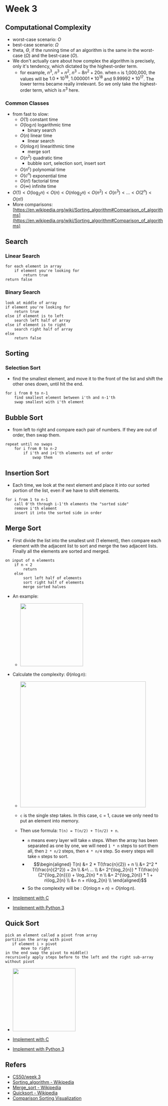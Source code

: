 # Week 3

## Computational Complexity

* worst-case scenario: $O$
* best-case scenario: $\Omega$
* theta, $\Theta$, if the running time of an algorithm is the same in the worst-case ($\Omega$) and the best-case ($O$).
* We don't actually care about how complex the algorithm is precisely, only it's tendency, which dictated by the highest-order term.
    * for example, $n^3$, $n^3+n^2$, $n^3-8n^2+20n$. when `n` is 1,000,000, the values will be $1.0*10^{18}$, $1.000001*10^{18}$ and $9.99992*10^{17}$. The lower terms became really irrelevant. So we only take the highest-order term, which is $n^3$ here.

### Common Classes 

* from fast to slow:
    * $O(1)$ constant time
    * $O(\log{n})$ logarithmic time
        * binary search
    * $O(n)$ linear time
        * linear search
    * $O(n\log{n})$ linearithmic time
        * merge sort 
    * $O(n^2)$ quadratic time
        * bubble sort, selection sort, insert sort
    * $O(n^c)$ polynomial time
    * $O(c^n)$ exponential time 
    * $O(n!)$ factorial time
    * $O(\infty)$ infinite time
* $O(1)<O(\log_{2}{n})<O(n)<O(n\log_{2}{n})<O(n^2)<O(n^3)<…<O(2^n)<O(n!)$
* More comparisons: [https://en.wikipedia.org/wiki/Sorting_algorithm#Comparison_of_algorithms](https://en.wikipedia.org/wiki/Sorting_algorithm#Comparison_of_algorithms)

## Search

### Linear Search

```
for each element in array
    if element you're looking for
        return true
return false
```

### Binary Search

```
look at middle of array
if element you're looking for
    return true
else if element is to left
    search left half of array
else if element is to right
    search right half of array
else
    return false
```

## Sorting

### Selection Sort

* find the smallest element, and move it to the front of the list and shift the other ones down, until hit the end.

```
for i from 0 to n-1
    find smallest element between i'th and n-1'th
    swap smallest with i'th element
```

## Bubble Sort

* from left to right and compare each pair of numbers. If they are out of order, then swap them. 

```
repeat until no swaps
    for i from 0 to n-2
        if i'th and i+1'th elements out of order
            swap them
```

## Insertion Sort

* Each time, we look at the next element and place it into our sorted portion of the list, even if we have to shift elements.

```
for i from 1 to n-1
    call 0'th through i-1'th elements the "sorted side"
    remove i'th element
    insert it into the sorted side in order
```
 
## Merge Sort

* First divide the list into the smallest unit (1 element), then compare each element with the adjacent list to sort and merge the two adjacent lists. Finally all the elements are sorted and merged.

```
on input of n elements
    if n < 2
        return
    else
        sort left half of elements
        sort right half of elements
        merge sorted halves
```

* An example:

    * <img src="https://i.imgur.com/GViydxe.gif" style="width:200px" />

* Calculate the complexity: $\Theta(n\log{n})$:
    
    * <img src="https://i.imgur.com/e59kMdy.png" style="width:400px" />
    
    * `c` is the single step takes. In this case, c = 1, cause we only need to put an element into memory. 
    * Then use formula: `T(n) = T(n/2) + T(n/2) + n`. 
        * `n` means every layer will take `n` steps. When the array has been separated as one by one, we will need `1 * n` steps to sort them all, then `2 * n/2` steps, then `4 * n/4` step. So every steps will take `n` steps to sort.
        * $$\begin{aligned}
            T(n) &= 2 * T(\frac{n}{2}) + n \\
                &= 2^2 * T(\frac{n}{2^2}) + 2n \\
                &=\ ... \\
                &= 2^{\log_2{n}} * T(\frac{n}{2^{\log_2{n}}}) + \log_2{n} * n \\
                &= 2^{\log_2{n}} * 1 + n\log_2{n} \\
                &= n + n\log_2{n} \\
            \end{aligned}$$
        * So the complexity will be : $O(n\log{n}+n) = O(n\log{n})$.

* [Implement with C](https://gist.github.com/erictt/2c4387dba45586b967ae2efe7bb94bc7)
* [Implement with Python 3](https://gist.github.com/erictt/0438c9db11b3b25f0e24c212d8f3c3b9)

## Quick Sort

```
pick an element called a pivot from array
partition the array with pivot
   if element i > pivot
       move to right
in the end swap the pivot to middle()
recursively apply steps before to the left and the right sub-array without pivot
```

* <img src="https://upload.wikimedia.org/wikipedia/commons/6/6a/Sorting_quicksort_anim.gif" style="width:200px" />

* [Implement with C](https://gist.github.com/erictt/daede65d8178a93a25a5e52ed07d69aa) 
* [Implement with Python 3](https://gist.github.com/erictt/0438c9db11b3b25f0e24c212d8f3c3b9)

## Refers

* [CS50/week 3](http://docs.cs50.net/2016/fall/notes/3/week3.html)
* [Sorting_algorithm - Wikipedia](https://en.wikipedia.org/wiki/Sorting_algorithm)
* [Merge_sort - Wikipedia](https://en.wikipedia.org/wiki/Merge_sort)
* [Quicksort - Wikipedia](https://en.wikipedia.org/wiki/Quicksort)
* [Comparison Sorting Visualization](https://www.cs.usfca.edu/~galles/visualization/ComparisonSort.html)



